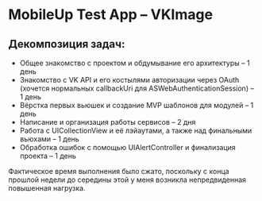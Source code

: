 # MobileUp Test App – VKImage

## Декомпозиция задач:
* Общее знакомство с проектом и обдумывание его архитектуры – 1 день
* Знакомство с VK API и его костылями авторизации через OAuth (хочется нормальных callbackUri для ASWebAuthenticationSession) – 1 день
* Вёрстка первых вьюшек и создание MVP шаблонов для модулей – 1 день
* Написание и организация работы сервисов – 2 дня
* Работа с UICollectionView и её лэйаутами, а также над финальными вьюхами – 1 день
* Обработка ошибок с помощью UIAlertController и финализация проекта – 1 день

Фактическое время выполнения было сжато, поскольку с конца прошлой недели до середины этой у меня возникла непредвиденная повышенная нагрузка.
